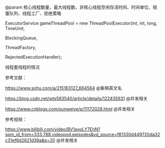 

@param 核心线程数量，最大线程数，非核心线程空闲存活时间、时间单位、阻塞队列、线程工厂、拒绝策略



ExecutorService gameThreadPool  = new ThreadPoolExecutor(int, int, long, TimeUnit, 

BlockingQueue<Runnable>,

ThreadFactory,

RejectedExecutionHandler);



线程套线程的情况



参考文献：

https://www.sohu.com/a/215163127_664564 @象棋英文名

https://blog.csdn.net/wts563540/article/details/122435631 @并发相关

https://www.cnblogs.com/sunweiye/p/11172028.html @并发相关



参考视频：

https://www.bilibili.com/video/BV1ayoLY7EhN?spm_id_from=333.788.videopod.episodes&vd_source=f81330d449720da32c31ef6d2621d39a&p=20 @并发相关